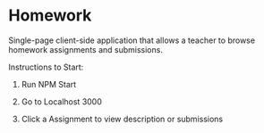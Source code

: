 # Homework
Single­-page client­-side application that allows a teacher to browse homework assignments and submissions.

Instructions to Start:


1) Run NPM Start 


2) Go to Localhost 3000


3) Click a Assignment to view description or submissions